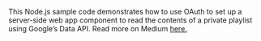 This Node.js sample code demonstrates how to use OAuth to set up a server-side web app component to read the contents of a private playlist using Google’s Data API. Read more on Medium [here.](https://medium.com/@mackplevine/using-oauth-to-authenticate-node-js-web-app-access-to-youtubes-data-api-46b4d430c6c5#.28th0b4me)